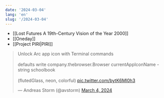 ```yaml
---
date: '2024-03-04'
lang: 'en'
slug: '/2024-03-04'
---
```


- [[Lost Futures A 19th-Century Vision of the Year 2000]]
- [[Oneday]]
- [[Project PIRI|PIRI]]

<blockquote class="twitter-tweet"><p lang="en" dir="ltr">Unlock Arc app icon with Terminal commands<br/><br/>defaults write company.thebrowser.Browser currentAppIconName -string schoolbook<br/><br/>(flutedGlass, neon, colorful) <a href="https://t.co/bytK6Ml0h3">pic.twitter.com/bytK6Ml0h3</a></p>&mdash; Andreas Storm (@avstorm) <a href="https://twitter.com/avstorm/status/1764562153716031689?ref_src=twsrc%5Etfw">March 4, 2024</a></blockquote>
